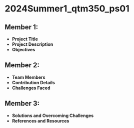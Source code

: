 # 2024Summer1_qtm350_ps01
## Member 1:
- **Project Title**
- **Project Description**
- **Objectives**
## Member 2: 
- **Team Members**
- **Contribution Details**
- **Challenges Faced**
## Member 3:
- **Solutions and Overcoming Challenges**
- **References and Resources**
